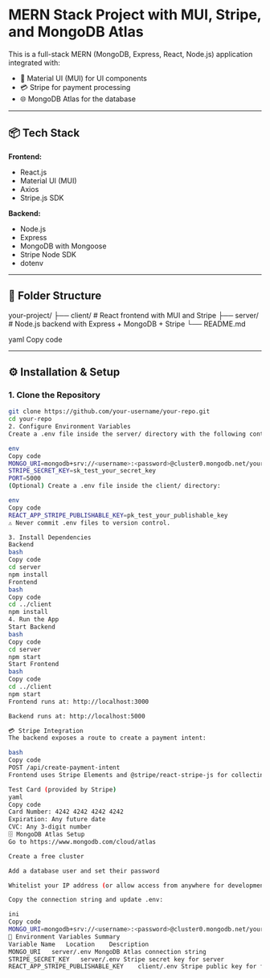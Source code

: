 # MERN Stack Project with MUI, Stripe, and MongoDB Atlas

This is a full-stack MERN (MongoDB, Express, React, Node.js) application integrated with:

- 🎨 Material UI (MUI) for UI components
- 💳 Stripe for payment processing
- 🌐 MongoDB Atlas for the database

---

## 📦 Tech Stack

**Frontend:**
- React.js
- Material UI (MUI)
- Axios
- Stripe.js SDK

**Backend:**
- Node.js
- Express
- MongoDB with Mongoose
- Stripe Node SDK
- dotenv

---

## 📁 Folder Structure

your-project/
├── client/ # React frontend with MUI and Stripe
├── server/ # Node.js backend with Express + MongoDB + Stripe
└── README.md

yaml
Copy code

---

## ⚙️ Installation & Setup

### 1. Clone the Repository

```bash
git clone https://github.com/your-username/your-repo.git
cd your-repo
2. Configure Environment Variables
Create a .env file inside the server/ directory with the following content:

env
Copy code
MONGO_URI=mongodb+srv://<username>:<password>@cluster0.mongodb.net/your-db?retryWrites=true&w=majority
STRIPE_SECRET_KEY=sk_test_your_secret_key
PORT=5000
(Optional) Create a .env file inside the client/ directory:

env
Copy code
REACT_APP_STRIPE_PUBLISHABLE_KEY=pk_test_your_publishable_key
⚠️ Never commit .env files to version control.

3. Install Dependencies
Backend
bash
Copy code
cd server
npm install
Frontend
bash
Copy code
cd ../client
npm install
4. Run the App
Start Backend
bash
Copy code
cd server
npm start
Start Frontend
bash
Copy code
cd ../client
npm start
Frontend runs at: http://localhost:3000

Backend runs at: http://localhost:5000

💳 Stripe Integration
The backend exposes a route to create a payment intent:

bash
Copy code
POST /api/create-payment-intent
Frontend uses Stripe Elements and @stripe/react-stripe-js for collecting and processing payments.

Test Card (provided by Stripe)
yaml
Copy code
Card Number: 4242 4242 4242 4242
Expiration: Any future date
CVC: Any 3-digit number
🗄️ MongoDB Atlas Setup
Go to https://www.mongodb.com/cloud/atlas

Create a free cluster

Add a database user and set their password

Whitelist your IP address (or allow access from anywhere for development)

Copy the connection string and update .env:

ini
Copy code
MONGO_URI=mongodb+srv://<username>:<password>@cluster0.mongodb.net/your-db?retryWrites=true&w=majority
🔐 Environment Variables Summary
Variable Name	Location	Description
MONGO_URI	server/.env	MongoDB Atlas connection string
STRIPE_SECRET_KEY	server/.env	Stripe secret key for server
REACT_APP_STRIPE_PUBLISHABLE_KEY	client/.env	Stripe public key for frontend Stripe
